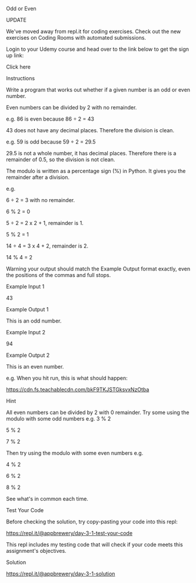 Odd or Even

UPDATE

We've moved away from repl.it for coding exercises. Check out the new exercises on Coding Rooms with automated submissions.

Login to your Udemy course and head over to the link below to get the sign up link:

Click here

Instructions

Write a program that works out whether if a given number is an odd or even number.

Even numbers can be divided by 2 with no remainder.

e.g. 86 is even because 86 ÷ 2 = 43

43 does not have any decimal places. Therefore the division is clean.

e.g. 59 is odd because 59 ÷ 2 = 29.5

29.5 is not a whole number, it has decimal places. Therefore there is a remainder of 0.5, so the division is not clean.

The modulo is written as a percentage sign (%) in Python. It gives you the remainder after a division.

e.g.

6 ÷ 2 = 3 with no remainder.

6 % 2 = 0

5 ÷ 2 = 2 x 2 + 1, remainder is 1.

5 % 2 = 1

14 ÷ 4 = 3 x 4 + 2, remainder is 2.

14 % 4 = 2

Warning your output should match the Example Output format exactly, even the positions of the commas and full stops.

Example Input 1

43

Example Output 1

This is an odd number.

Example Input 2

94

Example Output 2

This is an even number.

e.g. When you hit run, this is what should happen:

https://cdn.fs.teachablecdn.com/bkF9TKJSTGksvxNzOtba

Hint

All even numbers can be divided by 2 with 0 remainder.
Try some using the modulo with some odd numbers e.g.
3 % 2

5 % 2

7 % 2

Then try using the modulo with some even numbers e.g.

4 % 2

6 % 2

8 % 2

See what's in common each time.

Test Your Code

Before checking the solution, try copy-pasting your code into this repl:

https://repl.it/@appbrewery/day-3-1-test-your-code

This repl includes my testing code that will check if your code meets this assignment's objectives.

Solution

https://repl.it/@appbrewery/day-3-1-solution
